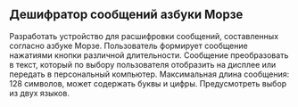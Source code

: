 ## Дешифратор сообщений азбуки Морзе

Разработать устройство для расшифровки сообщений, составленных согласно азбуке Морзе. Пользователь формирует сообщение нажатиями кнопки различной длительности. 
Сообщение преобразовать в текст, который по выбору пользователя отобразить на дисплее или передать в персональный компьютер. 
Максимальная длина сообщения: 128 символов, может содержать буквы и цифры. Предусмотреть выбор из двух языков.
